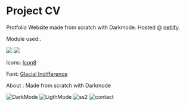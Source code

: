 # Project CV
Protfolio Website made from scratch with Darkmode.
Hosted @ [netlify](https://chihempat.netlify.app).

Module used:.

<img src="https://img.icons8.com/color/48/000000/html-5--v1.png"/> <img src="https://img.icons8.com/color/48/000000/css3.png"/>

Icons: [Icon8](https://icons8.com/)

Font: [Glacial Indifference](https://www.cdnfonts.com/glacial-indifference-2.font)

About : Made from scratch with Darkmode 

![DarkMode](https://github.com/chihempat/projectcv.io/blob/master/images/ssb1.png)
![LigthMode](https://github.com/chihempat/projectcv.io/blob/master/images/ssw1.png)
![ss2](https://github.com/chihempat/projectcv.io/blob/master/images/ssb2.png)
![contact](https://github.com/chihempat/projectcv.io/blob/master/images/ssb3.png)
